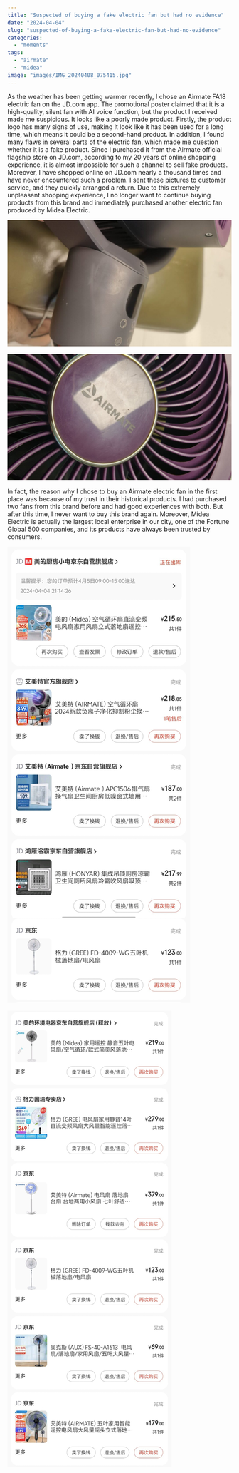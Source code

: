 ```yaml
---
title: "Suspected of buying a fake electric fan but had no evidence"
date: "2024-04-04"
slug: "suspected-of-buying-a-fake-electric-fan-but-had-no-evidence"
categories: 
  - "moments"
tags: 
  - "airmate"
  - "midea"
image: "images/IMG_20240408_075415.jpg"
---
```


As the weather has been getting warmer recently, I chose an Airmate FA18 electric fan on the JD.com app. The promotional poster claimed that it is a high-quality, silent fan with AI voice function, but the product I received made me suspicious. It looks like a poorly made product. Firstly, the product logo has many signs of use, making it look like it has been used for a long time, which means it could be a second-hand product. In addition, I found many flaws in several parts of the electric fan, which made me question whether it is a fake product. Since I purchased it from the Airmate official flagship store on JD.com, according to my 20 years of online shopping experience, it is almost impossible for such a channel to sell fake products. Moreover, I have shopped online on JD.com nearly a thousand times and have never encountered such a problem. I sent these pictures to customer service, and they quickly arranged a return. Due to this extremely unpleasant shopping experience, I no longer want to continue buying products from this brand and immediately purchased another electric fan produced by Midea Electric.

![](images/img_20240404_2148464264262035523451249-edited-1024x576.jpg)

![](images/img_20240404_214904124068961484104074-edited.jpg)

  
In fact, the reason why I chose to buy an Airmate electric fan in the first place was because of my trust in their historical products. I had purchased two fans from this brand before and had good experiences with both. But after this time, I never want to buy this brand again. Moreover, Midea Electric is actually the largest local enterprise in our city, one of the Fortune Global 500 companies, and its products have always been trusted by consumers.

![](images/IMG_20240407_224210.jpg)

![](images/IMG_20240407_224233.jpg)
